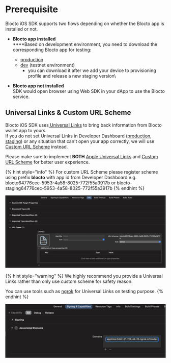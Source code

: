# Prerequisite

Blocto iOS SDK supports two flows depending on whether the Blocto app is installed or not.

* **Blocto app installed**\
  ****Based on development environment, you need to download the corresponding Blocto app for testing:
  * [production](https://apps.apple.com/tw/app/blocto-%E5%8A%A0%E5%AF%86%E8%B2%A8%E5%B9%A3%E9%8C%A2%E5%8C%85-by-portto/id1481181682)
  * [dev](https://appdistribution.firebase.dev/i/50335e7876650bce) (testnet environment)
    * you can download it after we add your device to provisioning profile and release a new staging version\

* **Blocto app not installed**\
  SDK would open browser using Web SDK in your dApp to use the Blocto service.

## Universal Links & Custom URL Scheme

Blocto iOS SDK uses[ Universal Links](https://developer.apple.com/ios/universal-links/) to bring back information from Blocto wallet app to yours.\
If you do not set Universal Links in Developer Dashboard ([production](https://developers.blocto.app/), [staging](https://developers-staging.blocto.app/)) or any situation that can't open your app correctly, we will use [Custom URL Scheme](https://developer.apple.com/documentation/xcode/defining-a-custom-url-scheme-for-your-app) instead.&#x20;

Please make sure to implement **BOTH** [Apple Universal Links](https://developer.apple.com/ios/universal-links/) and [Custom URL Scheme](https://developer.apple.com/documentation/xcode/defining-a-custom-url-scheme-for-your-app) for better user experience.

{% hint style="info" %}
For custom URL Scheme please register scheme using prefix **blocto** with app id from Developer Dashboard e.g. blocto64776cec-5953-4a58-8025-772f55a3917b or blocto-staging64776cec-5953-4a58-8025-772f55a3917b
{% endhint %}

![Custom URL Scheme example](<../../.gitbook/assets/image (1).png>)

{% hint style="warning" %}
We highly recommend you provide a Universal Links rather than only use custom scheme for safety reason.

You can use tools such as [ngrok](https://ngrok.com/) for Universal Links on testing purpose.
{% endhint %}

![Universal Links example applinks:04b2-61-216-44-25.ngrok.io?mode=developer](../../.gitbook/assets/image.png)
